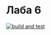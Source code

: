 # Лаба 6
[![build and test](https://github.com/Keng77/Rpbdis-lab6/actions/workflows/dotnet-desktop.yml/badge.svg)](https://github.com/Keng77/Rpbdis-lab6/actions/workflows/dotnet-desktop.yml)

